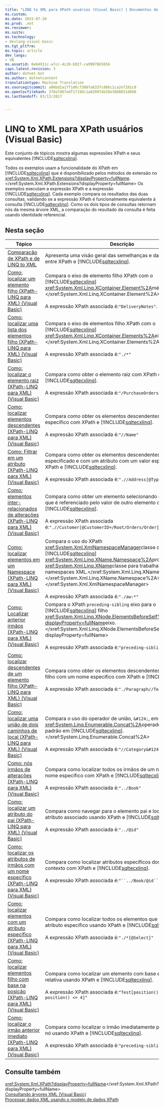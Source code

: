 ```yaml
---
title: "LINQ to XML para XPath usuários (Visual Basic) | Documentos do Microsoft"
ms.custom: 
ms.date: 2015-07-20
ms.prod: .net
ms.reviewer: 
ms.suite: 
ms.technology:
- devlang-visual-basic
ms.tgt_pltfrm: 
ms.topic: article
dev_langs:
- VB
ms.assetid: 0e64911c-a7cc-4c20-b927-ca99078b5656
caps.latest.revision: 3
author: dotnet-bot
ms.author: dotnetcontent
translationtype: Machine Translation
ms.sourcegitcommit: a06bd2a17f1d6c7308fa6337c866c1ca2e7281c0
ms.openlocfilehash: 376e7d67edf1719dc1a020974b38e3600831d660
ms.lasthandoff: 03/13/2017


---
```

# <a name="linq-to-xml-for-xpath-users-visual-basic"></a>LINQ to XML para XPath usuários (Visual Basic)
Este conjunto de tópicos mostra algumas expressões XPath e seus equivalentes [!INCLUDE[sqltecxlinq](../../../../csharp/programming-guide/concepts/linq/includes/sqltecxlinq_md.md)].  
  
 Todos os exemplos usam a funcionalidade do XPath em [!INCLUDE[sqltecxlinq](../../../../csharp/programming-guide/concepts/linq/includes/sqltecxlinq_md.md)] que é disponibilizado pelos métodos de extensão no <xref:System.Xml.XPath.Extensions?displayProperty=fullName>.</xref:System.Xml.XPath.Extensions?displayProperty=fullName> Os exemplos executam a expressão XPath e a expressão [!INCLUDE[sqltecxlinq](../../../../csharp/programming-guide/concepts/linq/includes/sqltecxlinq_md.md)]. Cada exemplo compara os resultados das duas consultas, validando se a expressão XPath é funcionalmente equivalente à consulta [!INCLUDE[sqltecxlinq](../../../../csharp/programming-guide/concepts/linq/includes/sqltecxlinq_md.md)]. Como os dois tipos de consultas retornam nós da mesma árvore XML, a comparação do resultado da consulta é feita usando identidade referencial.  
  
## <a name="in-this-section"></a>Nesta seção  
  
|Tópico|Descrição|  
|-----------|-----------------|  
|[Comparação de XPath e de LINQ to XML](../../../../visual-basic/programming-guide/concepts/linq/comparison-of-xpath-and-linq-to-xml.md)|Apresenta uma visão geral das semelhanças e das diferenças entre XPath e [!INCLUDE[sqltecxlinq](../../../../csharp/programming-guide/concepts/linq/includes/sqltecxlinq_md.md)].|  
|[Como: localizar um elemento filho (XPath-LINQ para XML) (Visual Basic)](../../../../visual-basic/programming-guide/concepts/linq/how-to-find-a-child-element-xpath-linq-to-xml.md)|Compara o eixo de elemento filho XPath com o [!INCLUDE[sqltecxlinq](../../../../csharp/programming-guide/concepts/linq/includes/sqltecxlinq_md.md)] <xref:System.Xml.Linq.XContainer.Element%2A>método.</xref:System.Xml.Linq.XContainer.Element%2A><br /><br /> A expressão XPath associada é:`"DeliveryNotes"`.|  
|[Como: localizar uma lista dos elementos filho (XPath-LINQ para XML) (Visual Basic)](../../../../visual-basic/programming-guide/concepts/linq/how-to-find-a-list-of-child-elements-xpath-linq-to-xml.md)|Compara o eixo de elementos filho XPath com o [!INCLUDE[sqltecxlinq](../../../../csharp/programming-guide/concepts/linq/includes/sqltecxlinq_md.md)] <xref:System.Xml.Linq.XContainer.Elements%2A>eixo.</xref:System.Xml.Linq.XContainer.Elements%2A><br /><br /> A expressão XPath associada é:`"./*"`|  
|[Como: localizar o elemento raiz (XPath-LINQ para XML) (Visual Basic)](../../../../visual-basic/programming-guide/concepts/linq/how-to-find-the-root-element-xpath-linq-to-xml.md)|Compara como obter o elemento raiz com XPath e [!INCLUDE[sqltecxlinq](../../../../csharp/programming-guide/concepts/linq/includes/sqltecxlinq_md.md)].<br /><br /> A expressão XPath associada é:`"/PurchaseOrders"`|  
|[Como: localizar elementos descendentes (XPath-LINQ para XML) (Visual Basic)](../../../../visual-basic/programming-guide/concepts/linq/how-to-find-descendant-elements-xpath-linq-to-xml.md)|Compara como obter os elementos descendentes com um nome específico com XPath e [!INCLUDE[sqltecxlinq](../../../../csharp/programming-guide/concepts/linq/includes/sqltecxlinq_md.md)].<br /><br /> A expressão XPath associada é:`"//Name"`|  
|[Como: Filtrar em um atributo (XPath-LINQ para XML) (Visual Basic)](../../../../visual-basic/programming-guide/concepts/linq/how-to-filter-on-an-attribute-xpath-linq-to-xml.md)|Compara como obter os elementos descendentes com um nome especificado e com um atributo com um valor especificado com XPath e [!INCLUDE[sqltecxlinq](../../../../csharp/programming-guide/concepts/linq/includes/sqltecxlinq_md.md)].<br /><br /> A expressão XPath associada é:`".//Address[@Type='Shipping']"`|  
|[Como: elementos inter-relacionados de alterações (XPath-LINQ para XML) (Visual Basic)](../../../../visual-basic/programming-guide/concepts/linq/how-to-find-related-elements-xpath-linq-to-xml.md)|Compara como obter um elemento selecionando em um atributo que é referenciado pelo valor de outro elemento com XPath e [!INCLUDE[sqltecxlinq](../../../../csharp/programming-guide/concepts/linq/includes/sqltecxlinq_md.md)].<br /><br /> A expressão XPath associada é:`".//Customer[@CustomerID=/Root/Orders/Order[12]/CustomerID]"`|  
|[Como: localizar elementos em um Namespace (XPath-LINQ para XML) (Visual Basic)](../../../../visual-basic/programming-guide/concepts/linq/how-to-find-elements-in-a-namespace.md)|Compara o uso do XPath <xref:System.Xml.XmlNamespaceManager>classe com o [!INCLUDE[sqltecxlinq](../../../../csharp/programming-guide/concepts/linq/includes/sqltecxlinq_md.md)] <xref:System.Xml.Linq.XName.Namespace%2A>propriedade o <xref:System.Xml.Linq.XName>classe para trabalhar com namespaces XML.</xref:System.Xml.Linq.XName> </xref:System.Xml.Linq.XName.Namespace%2A> </xref:System.Xml.XmlNamespaceManager><br /><br /> A expressão XPath associada é:`"./aw:*"`|  
|[Como: Localizar anterior irmãos (XPath-LINQ para XML) (Visual Basic)](../../../../visual-basic/programming-guide/concepts/linq/how-to-find-preceding-siblings-xpath-linq-to-xml.md)|Compara o XPath `preceding-sibling` eixo para o [!INCLUDE[sqltecxlinq](../../../../csharp/programming-guide/concepts/linq/includes/sqltecxlinq_md.md)] filho <xref:System.Xml.Linq.XNode.ElementsBeforeSelf%2A?displayProperty=fullName>eixo.</xref:System.Xml.Linq.XNode.ElementsBeforeSelf%2A?displayProperty=fullName><br /><br /> A expressão XPath associada é:`"preceding-sibling::*"`|  
|[Como: localizar descendentes de um elemento filho (XPath-LINQ para XML) (Visual Basic)](../../../../visual-basic/programming-guide/concepts/linq/how-to-find-descendants-of-a-child-element-xpath-linq-to-xml.md)|Compara como obter os elementos descendentes de um elemento filho com um nome específico com XPath e [!INCLUDE[sqltecxlinq](../../../../csharp/programming-guide/concepts/linq/includes/sqltecxlinq_md.md)].<br /><br /> A expressão XPath associada é:`"./Paragraph//Text/text()"`|  
|[Como: localizar uma união de dois caminhos de local (XPath-LINQ para XML) (Visual Basic)](../../../../visual-basic/programming-guide/concepts/linq/how-to-find-a-union-of-two-location-paths-xpath.md)|Compara o uso do operador de união, `&#124;`, em XPath com o <xref:System.Linq.Enumerable.Concat%2A>operador de consulta padrão em [!INCLUDE[sqltecxlinq](../../../../csharp/programming-guide/concepts/linq/includes/sqltecxlinq_md.md)].</xref:System.Linq.Enumerable.Concat%2A><br /><br /> A expressão XPath associada é:`"//Category&#124;//Price"`|  
|[Como: nós irmãos de alterações (XPath-LINQ para XML) (Visual Basic)](../../../../visual-basic/programming-guide/concepts/linq/how-to-find-sibling-nodes-xpath-linq-to-xml.md)|Compara como localizar todos os irmãos de um nó que têm um nome específico com XPath e [!INCLUDE[sqltecxlinq](../../../../csharp/programming-guide/concepts/linq/includes/sqltecxlinq_md.md)].<br /><br /> A expressão XPath associada é:`"../Book"`|  
|[Como: localizar um atributo do pai (XPath-LINQ para XML) (Visual Basic)](../../../../visual-basic/programming-guide/concepts/linq/how-to-find-an-attribute-of-the-parent-xpath-linq-to-xml.md)|Compara como navegar para o elemento pai e localizar um atributo associado usando XPath e [!INCLUDE[sqltecxlinq](../../../../csharp/programming-guide/concepts/linq/includes/sqltecxlinq_md.md)].<br /><br /> A expressão XPath associada é:`"../@id"`|  
|[Como: localizar os atributos de irmãos com um nome específico (XPath-LINQ para XML) (Visual Basic)](../../../../visual-basic/programming-guide/concepts/linq/how-to-find-attributes-of-siblings-with-a-specific-name.md)|Compara como localizar atributos específicos dos irmãos do nó de contexto com XPath e [!INCLUDE[sqltecxlinq](../../../../csharp/programming-guide/concepts/linq/includes/sqltecxlinq_md.md)].<br /><br /> A expressão XPath associada é:`"``../Book/@id``"`|  
|[Como: localizar elementos com um atributo específico (XPath-LINQ para XML) (Visual Basic)](../../../../visual-basic/programming-guide/concepts/linq/how-to-find-elements-with-a-specific-attribute.md)|Compara como localizar todos os elementos que contêm um atributo específico usando XPath e [!INCLUDE[sqltecxlinq](../../../../csharp/programming-guide/concepts/linq/includes/sqltecxlinq_md.md)].<br /><br /> A expressão XPath associada é:`"./*[@Select]"`|  
|[Como: localizar elementos filho com base na posição (XPath-LINQ para XML) (Visual Basic)](../../../../visual-basic/programming-guide/concepts/linq/how-to-find-child-elements-based-on-position.md)|Compara como localizar um elemento com base em sua posição relativa usando XPath e [!INCLUDE[sqltecxlinq](../../../../csharp/programming-guide/concepts/linq/includes/sqltecxlinq_md.md)].<br /><br /> A expressão XPath associada é:`"Test[position() >= 2 and position() <= 4]"`|  
|[Como: localizar o irmão anterior imediato (XPath-LINQ para XML) (Visual Basic)](../../../../visual-basic/programming-guide/concepts/linq/how-to-find-the-immediate-preceding-sibling-xpath-linq-to-xml.md)|Compara como localizar o irmão imediatamente precedente de um nó usando XPath e [!INCLUDE[sqltecxlinq](../../../../csharp/programming-guide/concepts/linq/includes/sqltecxlinq_md.md)].<br /><br /> A expressão XPath associada é:`"preceding-sibling::*[1]"`|  
  
## <a name="see-also"></a>Consulte também  
 <xref:System.Xml.XPath?displayProperty=fullName></xref:System.Xml.XPath?displayProperty=fullName>   
 [Consultando árvores XML (Visual Basic)](../../../../visual-basic/programming-guide/concepts/linq/querying-xml-trees.md)   
 [Processar dados XML usando o modelo de dados XPath](http://msdn.microsoft.com/library/536c6fce-1453-4654-9c72-bca54d47e081)
